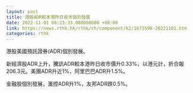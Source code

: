 ```yaml
---
layout: post
title: 港股ADR較本港昨日收市個別發展
date: 2022-11-01 06:23:33.000000000 +08:00
link: https://news.rthk.hk/rthk/ch/component/k2/1673590-20221101.htm
categories: rthk
---
```


港股美國預託證券(ADR)個別發展。

新經濟股ADR上升，騰訊ADR較本港昨日收市價升0.33%，以港元計，折合報206.3元。美團ADR升近1%，阿里巴巴ADR升1.5%。

金融股個別發展，滙控ADR升1%，友邦ADR跌0.5%。
